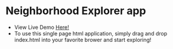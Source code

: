 <h1>Neighborhood Explorer app</h1>

<ul>
<li>View Live Demo <a href="https://s3.amazonaws.com/neighborhoodmap/neighborhood_explorer/index2.html">Here!</a></li>
<li>To use this single page html application, simply drag and drop index.html into your favorite brower and start exploring!</li>
</ul>